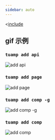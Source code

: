 ```yaml
---
sidebar: auto
---
```


<[include](tua-mp-cli/README.md)

## gif 示例
### `tuamp add api`

<p><img :src="$withBase('/cli/add-api.gif')" alt="add api"></p>

### `tuamp add page`

<p><img :src="$withBase('/cli/add-page.gif')" alt="add page"></p>

### `tuamp add comp -g`

<p><img :src="$withBase('/cli/add-comp-global.gif')" alt="add comp -g"></p>

### `tuamp add comp`

<p><img :src="$withBase('/cli/add-comp-local.gif')" alt="add comp"></p>
